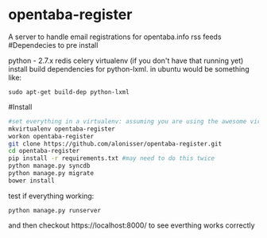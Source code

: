 opentaba-register
=================

A server to handle email registrations for opentaba.info rss feeds
#Dependecies to pre install

python - 2.7.x
redis
celery
virtualenv (if you don't have that running yet)
install build dependencies for python-lxml. in ubuntu would be something like:

```sudo apt-get build-dep python-lxml```

#Install

```bash
#set everything in a virtualenv: assuming you are using the awesome virtualenv-wrapper
mkvirtualenv opentaba-register
workon opentaba-register
git clone https://github.com/alonisser/opentaba-register.git
cd opentaba-register
pip install -r requirements.txt #may need to do this twice
python manage.py syncdb
python manage.py migrate
bower install
```
test if everything working:

```python manage.py runserver```

and then checkout https://localhost:8000/ to see everthing works correctly

